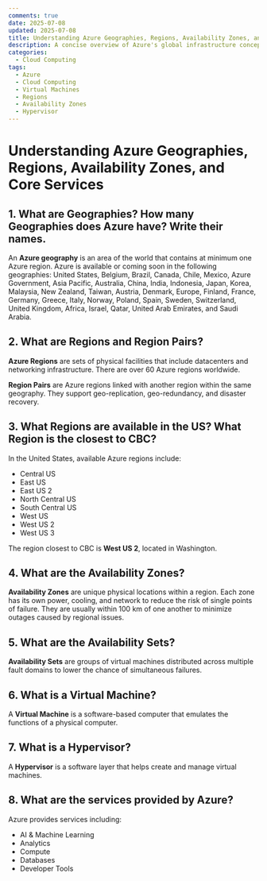 ```yaml
---
comments: true
date: 2025-07-08
updated: 2025-07-08
title: Understanding Azure Geographies, Regions, Availability Zones, and Core Services
description: A concise overview of Azure's global infrastructure concepts including Geographies, Regions, Region Pairs, Availability Zones, Availability Sets, Virtual Machines, Hypervisors, and key Azure services.
categories:
  - Cloud Computing
tags:
  - Azure
  - Cloud Computing
  - Virtual Machines
  - Regions
  - Availability Zones
  - Hypervisor
---
```


# Understanding Azure Geographies, Regions, Availability Zones, and Core Services

## 1. What are Geographies? How many Geographies does Azure have? Write their names.

An **Azure geography** is an area of the world that contains at minimum one Azure region. Azure is available or coming soon in the following geographies: United States, Belgium, Brazil, Canada, Chile, Mexico, Azure Government, Asia Pacific, Australia, China, India, Indonesia, Japan, Korea, Malaysia, New Zealand, Taiwan, Austria, Denmark, Europe, Finland, France, Germany, Greece, Italy, Norway, Poland, Spain, Sweden, Switzerland, United Kingdom, Africa, Israel, Qatar, United Arab Emirates, and Saudi Arabia.

## 2. What are Regions and Region Pairs?

**Azure Regions** are sets of physical facilities that include datacenters and networking infrastructure. There are over 60 Azure regions worldwide.

**Region Pairs** are Azure regions linked with another region within the same geography. They support geo-replication, geo-redundancy, and disaster recovery.

## 3. What Regions are available in the US? What Region is the closest to CBC?

In the United States, available Azure regions include:
- Central US
- East US
- East US 2
- North Central US
- South Central US
- West US
- West US 2
- West US 3

The region closest to CBC is **West US 2**, located in Washington.

## 4. What are the Availability Zones?

**Availability Zones** are unique physical locations within a region. Each zone has its own power, cooling, and network to reduce the risk of single points of failure. They are usually within 100 km of one another to minimize outages caused by regional issues.

## 5. What are the Availability Sets?

**Availability Sets** are groups of virtual machines distributed across multiple fault domains to lower the chance of simultaneous failures.

## 6. What is a Virtual Machine?

A **Virtual Machine** is a software-based computer that emulates the functions of a physical computer.

## 7. What is a Hypervisor?

A **Hypervisor** is a software layer that helps create and manage virtual machines.

## 8. What are the services provided by Azure?

Azure provides services including:
- AI & Machine Learning
- Analytics
- Compute
- Databases
- Developer Tools
